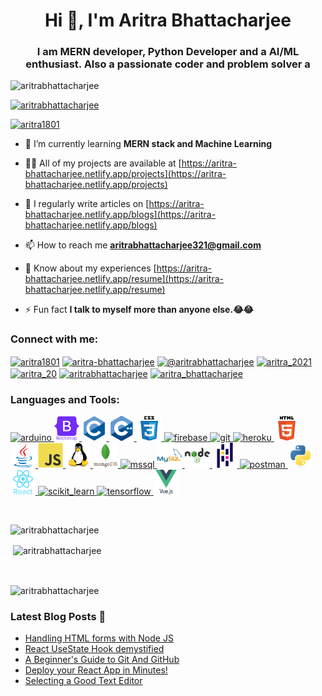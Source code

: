 <h1 align="center">Hi 👋, I'm Aritra Bhattacharjee</h1>
<h3 align="center">I am MERN developer, Python Developer and a AI/ML enthusiast. Also a passionate coder and problem solver a</h3>

<p align="left"> <img src="https://komarev.com/ghpvc/?username=aritrabhattacharjee&label=Profile%20views&color=0e75b6&style=flat" alt="aritrabhattacharjee" /> </p>

<p align="left"> <a href="https://github.com/ryo-ma/github-profile-trophy"><img src="https://github-profile-trophy.vercel.app/?username=aritrabhattacharjee" alt="aritrabhattacharjee" /></a> </p>

<p align="left"> <a href="https://twitter.com/aritra1801" target="blank"><img src="https://img.shields.io/twitter/follow/aritra1801?logo=twitter&style=for-the-badge" alt="aritra1801" /></a> </p>

- 🌱 I’m currently learning **MERN stack and Machine Learning**

- 👨‍💻 All of my projects are available at [https://aritra-bhattacharjee.netlify.app/projects](https://aritra-bhattacharjee.netlify.app/projects)

- 📝 I regularly write articles on [https://aritra-bhattacharjee.netlify.app/blogs](https://aritra-bhattacharjee.netlify.app/blogs)

- 📫 How to reach me **aritrabhattacharjee321@gmail.com**

- 📄 Know about my experiences [https://aritra-bhattacharjee.netlify.app/resume](https://aritra-bhattacharjee.netlify.app/resume)

- ⚡ Fun fact **I talk to myself more than anyone else.😂😂**

<h3 align="left">Connect with me:</h3>
<p align="left">
<a href="https://twitter.com/aritra1801" target="blank"><img align="center" src="https://raw.githubusercontent.com/rahuldkjain/github-profile-readme-generator/master/src/images/icons/Social/twitter.svg" alt="aritra1801" height="30" width="40" /></a>
<a href="https://linkedin.com/in/aritra-bhattacharjee" target="blank"><img align="center" src="https://raw.githubusercontent.com/rahuldkjain/github-profile-readme-generator/master/src/images/icons/Social/linked-in-alt.svg" alt="aritra-bhattacharjee" height="30" width="40" /></a>
<a href="https://hashnode.com/@aritrabhattacharjee" target="blank"><img align="center" src="https://raw.githubusercontent.com/rahuldkjain/github-profile-readme-generator/master/src/images/icons/Social/hashnode.svg" alt="@aritrabhattacharjee" height="30" width="40" /></a>
<a href="https://www.codechef.com/users/aritra_2021" target="blank"><img align="center" src="https://cdn.jsdelivr.net/npm/simple-icons@3.1.0/icons/codechef.svg" alt="aritra_2021" height="30" width="40" /></a>
<a href="https://www.hackerrank.com/aritra_20" target="blank"><img align="center" src="https://raw.githubusercontent.com/rahuldkjain/github-profile-readme-generator/master/src/images/icons/Social/hackerrank.svg" alt="aritra_20" height="30" width="40" /></a>
<a href="https://codeforces.com/profile/aritrabhattacharjee" target="blank"><img align="center" src="https://raw.githubusercontent.com/rahuldkjain/github-profile-readme-generator/master/src/images/icons/Social/codeforces.svg" alt="aritrabhattacharjee" height="30" width="40" /></a>
<a href="https://www.leetcode.com/aritra_bhattacharjee" target="blank"><img align="center" src="https://raw.githubusercontent.com/rahuldkjain/github-profile-readme-generator/master/src/images/icons/Social/leet-code.svg" alt="aritra_bhattacharjee" height="30" width="40" /></a>
</p>

<h3 align="left">Languages and Tools:</h3>
<p align="left"> <a href="https://www.arduino.cc/" target="_blank" rel="noreferrer"> <img src="https://cdn.worldvectorlogo.com/logos/arduino-1.svg" alt="arduino" width="40" height="40"/> </a> <a href="https://getbootstrap.com" target="_blank" rel="noreferrer"> <img src="https://raw.githubusercontent.com/devicons/devicon/master/icons/bootstrap/bootstrap-plain-wordmark.svg" alt="bootstrap" width="40" height="40"/> </a> <a href="https://www.cprogramming.com/" target="_blank" rel="noreferrer"> <img src="https://raw.githubusercontent.com/devicons/devicon/master/icons/c/c-original.svg" alt="c" width="40" height="40"/> </a> <a href="https://www.w3schools.com/cpp/" target="_blank" rel="noreferrer"> <img src="https://raw.githubusercontent.com/devicons/devicon/master/icons/cplusplus/cplusplus-original.svg" alt="cplusplus" width="40" height="40"/> </a> <a href="https://www.w3schools.com/css/" target="_blank" rel="noreferrer"> <img src="https://raw.githubusercontent.com/devicons/devicon/master/icons/css3/css3-original-wordmark.svg" alt="css3" width="40" height="40"/> </a> <a href="https://firebase.google.com/" target="_blank" rel="noreferrer"> <img src="https://www.vectorlogo.zone/logos/firebase/firebase-icon.svg" alt="firebase" width="40" height="40"/> </a> <a href="https://git-scm.com/" target="_blank" rel="noreferrer"> <img src="https://www.vectorlogo.zone/logos/git-scm/git-scm-icon.svg" alt="git" width="40" height="40"/> </a> <a href="https://heroku.com" target="_blank" rel="noreferrer"> <img src="https://www.vectorlogo.zone/logos/heroku/heroku-icon.svg" alt="heroku" width="40" height="40"/> </a> <a href="https://www.w3.org/html/" target="_blank" rel="noreferrer"> <img src="https://raw.githubusercontent.com/devicons/devicon/master/icons/html5/html5-original-wordmark.svg" alt="html5" width="40" height="40"/> </a> <a href="https://www.java.com" target="_blank" rel="noreferrer"> <img src="https://raw.githubusercontent.com/devicons/devicon/master/icons/java/java-original.svg" alt="java" width="40" height="40"/> </a> <a href="https://developer.mozilla.org/en-US/docs/Web/JavaScript" target="_blank" rel="noreferrer"> <img src="https://raw.githubusercontent.com/devicons/devicon/master/icons/javascript/javascript-original.svg" alt="javascript" width="40" height="40"/> </a> <a href="https://www.linux.org/" target="_blank" rel="noreferrer"> <img src="https://raw.githubusercontent.com/devicons/devicon/master/icons/linux/linux-original.svg" alt="linux" width="40" height="40"/> </a> <a href="https://www.mongodb.com/" target="_blank" rel="noreferrer"> <img src="https://raw.githubusercontent.com/devicons/devicon/master/icons/mongodb/mongodb-original-wordmark.svg" alt="mongodb" width="40" height="40"/> </a> <a href="https://www.microsoft.com/en-us/sql-server" target="_blank" rel="noreferrer"> <img src="https://www.svgrepo.com/show/303229/microsoft-sql-server-logo.svg" alt="mssql" width="40" height="40"/> </a> <a href="https://www.mysql.com/" target="_blank" rel="noreferrer"> <img src="https://raw.githubusercontent.com/devicons/devicon/master/icons/mysql/mysql-original-wordmark.svg" alt="mysql" width="40" height="40"/> </a> <a href="https://nodejs.org" target="_blank" rel="noreferrer"> <img src="https://raw.githubusercontent.com/devicons/devicon/master/icons/nodejs/nodejs-original-wordmark.svg" alt="nodejs" width="40" height="40"/> </a> <a href="https://pandas.pydata.org/" target="_blank" rel="noreferrer"> <img src="https://raw.githubusercontent.com/devicons/devicon/2ae2a900d2f041da66e950e4d48052658d850630/icons/pandas/pandas-original.svg" alt="pandas" width="40" height="40"/> </a> <a href="https://postman.com" target="_blank" rel="noreferrer"> <img src="https://www.vectorlogo.zone/logos/getpostman/getpostman-icon.svg" alt="postman" width="40" height="40"/> </a> <a href="https://www.python.org" target="_blank" rel="noreferrer"> <img src="https://raw.githubusercontent.com/devicons/devicon/master/icons/python/python-original.svg" alt="python" width="40" height="40"/> </a> <a href="https://reactjs.org/" target="_blank" rel="noreferrer"> <img src="https://raw.githubusercontent.com/devicons/devicon/master/icons/react/react-original-wordmark.svg" alt="react" width="40" height="40"/> </a> <a href="https://scikit-learn.org/" target="_blank" rel="noreferrer"> <img src="https://upload.wikimedia.org/wikipedia/commons/0/05/Scikit_learn_logo_small.svg" alt="scikit_learn" width="40" height="40"/> </a> <a href="https://www.tensorflow.org" target="_blank" rel="noreferrer"> <img src="https://www.vectorlogo.zone/logos/tensorflow/tensorflow-icon.svg" alt="tensorflow" width="40" height="40"/> </a> <a href="https://vuejs.org/" target="_blank" rel="noreferrer"> 
<img src="https://raw.githubusercontent.com/devicons/devicon/master/icons/vuejs/vuejs-original-wordmark.svg" alt="vuejs" width="40" height="40"/> </a> </p>
<br/>
<p><img align="left" src="https://github-readme-stats.vercel.app/api/top-langs?username=aritrabhattacharjee&show_icons=true&locale=en&layout=compact" alt="aritrabhattacharjee" /></p>
<br/>
<p>&nbsp;<img align="center" src="https://github-readme-stats.vercel.app/api?username=aritrabhattacharjee&show_icons=true&locale=en" alt="aritrabhattacharjee" /></p>
<br/>
<p><img align="center" src="https://github-readme-streak-stats.herokuapp.com/?user=aritrabhattacharjee&" alt="aritrabhattacharjee" /></p>


### Latest Blog Posts 📝
<!-- BLOG-POST-LIST:START -->
- [Handling HTML forms with Node JS](https://aritrablogs.hashnode.dev/handling-html-forms-with-node-js)
- [React UseState Hook demystified](https://aritrablogs.hashnode.dev/react-usestate-hook-demystified)
- [A Beginner&#39;s  Guide to Git And GitHub](https://aritrablogs.hashnode.dev/a-beginners-guide-to-git-and-github)
- [Deploy your React App in Minutes!](https://aritrablogs.hashnode.dev/deploy-your-react-app-in-minutes)
- [Selecting a Good Text Editor](https://aritrablogs.hashnode.dev/selecting-a-good-text-editor)
<!-- BLOG-POST-LIST:END -->
<!-- 
# Visitor Count 
<p align="center"> 
  Visitor count<br>
  <img src="https://profile-counter.glitch.me/AritraBhattacharjee/count.svg" />
</p> -->